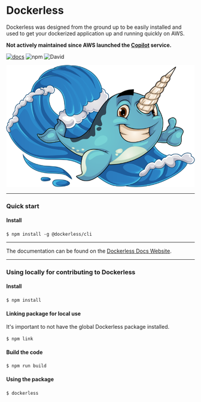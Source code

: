 # Dockerless

Dockerless was designed from the ground up to be easily installed and used to get your dockerized application up and running quickly on AWS.

**Not actively maintained since AWS launched the [Copilot](https://aws.amazon.com/containers/copilot) service.**

[![docs](https://img.shields.io/badge/Docs-Dockerless-blue.svg)](https://dockerless.io/docs)
![npm](https://img.shields.io/npm/v/@dockerless/cli.svg)
![David](https://img.shields.io/david/dockerless/dockerless-cli.svg)

![Dockerless Logo](docs/images/dockerless-logo.png)

---

### Quick start

#### Install

`$ npm install -g @dockerless/cli`

---

The documentation can be found on the [Dockerless Docs Website](https://dockerless.io/docs/).

---

### Using locally for contributing to Dockerless

#### Install

`$ npm install`

#### Linking package for local use

It's important to not have the global Dockerless package installed.

`$ npm link`

#### Build the code

`$ npm run build`

#### Using the package

`$ dockerless`
